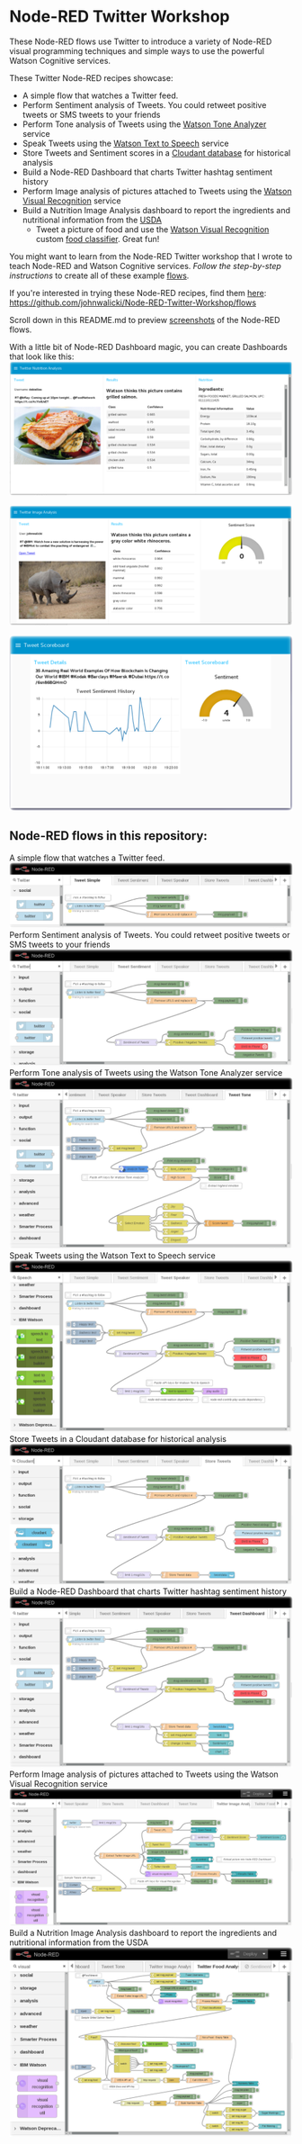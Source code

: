 # Node-RED Twitter Workshop
These Node-RED flows use Twitter to introduce a variety of Node-RED visual programming techniques and simple ways to use the powerful Watson Cognitive services.


These Twitter Node-RED recipes showcase:
* A simple flow that watches a Twitter feed.
* Perform Sentiment analysis of Tweets. You could retweet positive tweets or SMS tweets to your friends
* Perform Tone analysis of Tweets using the [Watson Tone Analyzer](https://console.bluemix.net/docs/services/tone-analyzer/getting-started.html#getting-started-tutorial) service
* Speak Tweets using the [Watson Text to Speech](https://console.bluemix.net/docs/services/text-to-speech/getting-started.html#gettingStarted) service
* Store Tweets and Sentiment scores in a [Cloudant database](https://console.bluemix.net/docs/services/Cloudant/getting-started.html#getting-started-with-cloudant) for historical analysis
* Build a Node-RED Dashboard that charts Twitter hashtag sentiment history
* Perform Image analysis of pictures attached to Tweets using the [Watson Visual Recognition](https://console.bluemix.net/docs/services/visual-recognition/getting-started.html#getting-started-tutorial) service
* Build a Nutrition Image Analysis dashboard to report the ingredients and nutritional information from the [USDA](https://ndb.nal.usda.gov/ndb/doc/index#)
  * Tweet a picture of food and use the [Watson Visual Recognition](https://console.bluemix.net/docs/services/visual-recognition/getting-started.html#getting-started-tutorial) custom [food classifier](https://www.ibm.com/blogs/bluemix/2017/05/watson-learns-see-food-introducing-watson-visual-recognition-food-model/). Great fun!

You might want to learn from the Node-RED Twitter workshop that I wrote to teach Node-RED and Watson Cognitive services.
*Follow the step-by-step instructions* to create all of these example [flows](/flows).

If you're interested in trying these Node-RED recipes, find them [here](/flows):  
https://github.com/johnwalicki/Node-RED-Twitter-Workshop/flows

Scroll down in this README.md to preview [screenshots](/screenshots) of the Node-RED flows.

With a little bit of Node-RED Dashboard magic, you can create Dashboards that look like this:
![Nutrition Twitter Dashboard Screenshot](/screenshots/Node-RED-Twitter-TweetNutritionAnalyzer-Dashboard.png?raw=true "Nutrition Twitter Image Analyzer Dashboard")

![Twitter Image Analysis Dashboard Screenshot](/screenshots/Node-RED-Twitter-TweetImageAnalyzer-Dashboard.png?raw=true "Twitter Image Analyzer Dashboard")

![Twitter Sentiment History Dashboard Screenshot](/screenshots/Node-RED-Twitter-TweetSentiment-Dashboard.png?raw=true "Twitter Sentiment History Dashboard")

## Node-RED flows in this repository:
A simple flow that watches a Twitter feed.
![Simple Twitter flow](/screenshots/Node-RED-Twitter-TweetSimple.png?raw=true "Simple Twitter flow")
Perform Sentiment analysis of Tweets. You could retweet positive tweets or SMS tweets to your friends
![Sentiment Twitter flow](/screenshots/Node-RED-Twitter-TweetSentiment.png?raw=true "Sentiment Twitter flow")
Perform Tone analysis of Tweets using the Watson Tone Analyzer service
![Watson Tone Analyzer Twitter flow](/screenshots/Node-RED-Twitter-TweetTone.png?raw=true "Watson Tone Analysis Twitter flow")
Speak Tweets using the Watson Text to Speech service
![Watson Speech to Text Twitter flow](/screenshots/Node-RED-Twitter-TweetSpeak.png?raw=true "Watson Speech to Text Twitter flow")
Store Tweets in a Cloudant database for historical analysis
![Store Tweets in Cloudant flow](/screenshots/Node-RED-Twitter-StoreTweet.png?raw=true "Store Tweets Simple Twitter flow")
Build a Node-RED Dashboard that charts Twitter hashtag sentiment history
![Twitter Dashboard flow](/screenshots/Node-RED-Twitter-TweetDashboard.png?raw=true "Twitter Sentiment History Dashboard flow")
Perform Image analysis of pictures attached to Tweets using the Watson Visual Recognition service
![Watson Visual Recognition Image Analysis Twitter flow](/screenshots/Node-RED-Twitter-TweetImageAnalyzer.png?raw=true "Watson Visual Recognition Image Analysis Twitter flow")
Build a Nutrition Image Analysis dashboard to report the ingredients and nutritional information from the USDA
![Nutrition Food Image Analysis Twitter flow](/screenshots/Node-RED-Twitter-TweetNutritionAnalyzer.png?raw=true "Nutrition Food Image Analysis Twitter flow")
